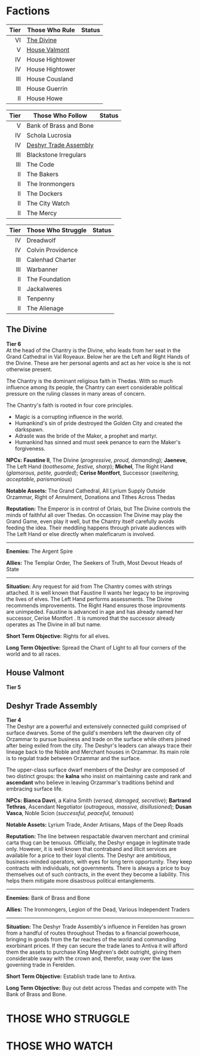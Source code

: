 # Factions

| Tier | Those Who Rule | Status |
| ---: | ------ | --- |
| VI | [The Divine](#the-divine) | |
| V | [House Valmont](#house-valmont) | |
| IV | House Hightower | |
| IV | House Hightower | |
| III | House Cousland | |
| III | House Guerrin | |
| II | House Howe | |

| Tier | Those Who Follow | Status |
| ---: | ------ | --- |
| V | Bank of Brass and Bone | |
| IV | Schola Lucrosia | |
| IV | [Deshyr Trade Assembly](#deshyr-trade-assembly) | |
| III | Blackstone Irregulars | |
| III | The Code | |
| II | The Bakers | |
| II | The Ironmongers | |
| II | The Dockers | |
| II | The City Watch | |
| II | The Mercy | |

| Tier | Those Who Struggle | Status |
| ---: | ------ | --- |
| IV | Dreadwolf | |
| IV | Colvin Providence | |
| III | Calenhad Charter | |
| III | Warbanner | |
| II | The Foundation | |
| II | Jackalweres | |
| II | Tenpenny | |
| II | The Alienage | |

## The Divine <a name="the-divine"></a>
**Tier 6** <br />
At the head of the Chantry is the Divine, who leads from her seat in the Grand Cathedral in Val Royeaux. Below her are the Left and Right Hands of the Divine. These are her personal agents and act as her voice is she is not otherwise present.

The Chantry is the dominant religious faith in Thedas. With so much influence among its people, the Chantry can exert considerable political pressure on the ruling classes in many areas of concern. 

The Chantry's faith is rooted in four core principles.
* Magic is a corrupting influence in the world.
* Humankind's sin of pride destroyed the Golden City and created the darkspawn.
* Adraste was the bride of the Maker, a prophet and martyr.
* Humankind has sinned and must seek penance to earn the Maker's forgiveness.

**NPCs:** **Faustine II**, The Divine (*progressive, proud, demanding*); **Jaeneve**, The Left Hand (*toothesome, festive, sharp*); **Michel**, The Right Hand (*glamorous, petite, guarded*); **Cerise Montfort**, Successor (*sweltering, acceptable, parismonious*)

**Notable Assets:** The Grand Cathedral, All Lyrium Supply Outside Orzammar, Right of Annulment, Donations and Tithes Across Thedas

**Reputation:** The Emperor is in control of Orlais, but The Divine controls the minds of faithful all over Thedas. On occassion The Divine may play the Grand Game, even play it well, but the Chantry itself carefully avoids feeding the idea. Their meddling happens through private audiences with The Left Hand or else directly when maleficarum is involved.

<hr />

**Enemies:** The Argent Spire

**Allies:** The Templar Order, The Seekers of Truth, Most Devout Heads of State

<hr />

**Situation:** Any request for aid from The Chantry comes with strings attached. It is well known that Faustine II wants her legacy to be improving the lives of elves. The Left Hand performs assessments. The Divine recommends improvements. The Right Hand ensures those improvments are unimpeded. Faustine is advanced in age and has already named her successor, Cerise Montfort . It is rumored that the successor already operates as The Divine in all but name.

**Short Term Objective:** Rights for all elves.

**Long Term Objective:** Spread the Chant of Light to all four corners of the world and to all races.

## House Valmont <a name="house-valmont"></a>
**Tier 5** <br />

## Deshyr Trade Assembly <a name="#deshyr-trade-assembly"></a>
**Tier 4** <br />
The Deshyr are a powerful and extensively connected guild comprised of surface dwarves. Some of the guild's members left the dwarven city of Orzammar to pursue business and trade on the surface while others joined after being exiled from the city. The Deshyr's leaders can always trace their lineage back to the Noble and Merchant houses in Orzammar. Its main role is to regulat trade between Orzammar and the surface.

The upper-class surface dwarf members of the Deshyr are composed of two distinct groups: the **kalna** who insist on maintaining caste and rank and **ascendant** who believe in leaving Orzammar's traditions behind and embracing surface life.

**NPCs:** **Bianca Davri**, a Kalna Smith (*versed, damaged, secretive*); **Bartrand Tethras**, Ascendant Negotiator (*outrageous, massive, disillusioned*); **Dusan Vasca**, Noble Scion (*successful, peaceful, tenuous*)

**Notable Assets:** Lyrium Trade, Ander Artisans, Maps of the Deep Roads

**Reputation:** The line between respactable dwarven merchant and criminal carta thug can be tenuous. Officially, the Deshyr engage in legitimate trade only. However, it is well known that contraband and illicit services are available for a price to their loyal clients. The Deshyr are ambitious, business-minded operators, with eyes for long term opportunity. They keep contracts with individuals, not governments. There is always a price to buy themselves out of such contracts, in the event they become a liability. This helps them mitigate more disastrous political entanglements.

<hr />

**Enemies:** Bank of Brass and Bone

**Allies:** The Ironmongers, Legion of the Dead, Various Independent Traders

<hr />

**Situation:** The Deshyr Trade Assembly's influence in Ferelden has grown from a handful of routes throughout Thedas to a financial powerhouse, bringing in goods from the far reaches of the world and commanding exorbinant prices. If they can secure the trade lanes to Antiva it will afford them the assets to purchase King Meghren's debt outright, giving them considerable sway with the crown and, therefor, sway over the laws governing trade in Ferelden.

**Short Term Objective:** Establish trade lane to Antiva.

**Long Term Objective:** Buy out debt across Thedas and compete with The Bank of Brass and Bone.

# THOSE WHO STRUGGLE

# THOSE WHO WATCH
